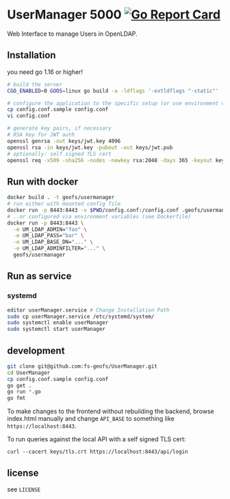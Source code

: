 # UserManager 5000 [![Go Report Card](https://goreportcard.com/badge/github.com/fs-geofs/UserManager)](https://goreportcard.com/report/github.com/fs-geofs/UserManager)
Web Interface to manage Users in OpenLDAP.

## Installation
you need go 1.16 or higher!
```sh
# build the server
CGO_ENABLED=0 GOOS=linux go build -a -ldflags '-extldflags "-static"' .

# configure the application to the specific setup (or use environment variables, see Dockerfile for examples)
cp config.conf.sample config.conf
vi config.conf

# generate key pairs, if necessary
# RSA key for JWT auth
openssl genrsa -out keys/jwt.key 4096
openssl rsa -in keys/jwt.key -pubout -out keys/jwt.pub
# optionally: self signed TLS cert
openssl req -x509 -sha256 -nodes -newkey rsa:2048 -days 365 -keyout keys/tls.key -out keys/tls.crt
```

## Run with docker
```sh
docker build . -t geofs/usermanager
# run either with mounted config file
docker run -p 8443:8443 -v $PWD/config.conf:/config.conf .geofs/usermanager
# ..or configured via environment variables (see Dockerfile)
docker run -p 8443:8443 \
  -e UM_LDAP_ADMIN="foo" \
  -e UM_LDAP_PASS="bar" \
  -e UM_LDAP_BASE_DN="..." \
  -e UM_LDAP_ADMINFILTER="..." \
  geofs/usermanager
```

## Run as service
### systemd
```sh
editor userManager.service # Change Installation Path
sudo cp userManager.service /etc/systemd/system/
sudo systemctl enable userManager
sudo systemctl start userManager
```

## development
```sh
git clone git@github.com:fs-geofs/UserManager.git
cd UserManager
cp config.conf.sample config.conf
go get .
go run *.go
go fmt
```

To make changes to the frontend without rebuilding the backend, browse index.html manually and
change `API_BASE` to something like `https://localhost:8443`.

To run queries against the local API with a self signed TLS cert:
```
curl --cacert keys/tls.crt https://localhost:8443/api/login
```

## license
see `LICENSE`
